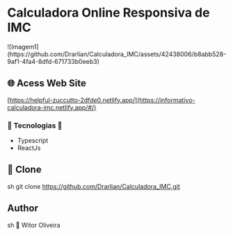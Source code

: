 # Calculadora Online Responsiva de IMC

<div>
  ![Imagem1](https://github.com/Drarlian/Calculadora_IMC/assets/42438006/b8abb528-9af1-4fa4-8dfd-671733b0eeb3)
</div>

## 🌐 Acess Web Site

[https://helpful-zuccutto-2dfde0.netlify.app/](https://informativo-calculadora-imc.netlify.app/#/)

### 🌌 Tecnologias 🌌

- Typescript
- ReactJs

## 💾 Clone

sh
git clone <https://github.com/Drarlian/Calculadora_IMC.git>

## Author

sh
👤 Witor Oliveira
